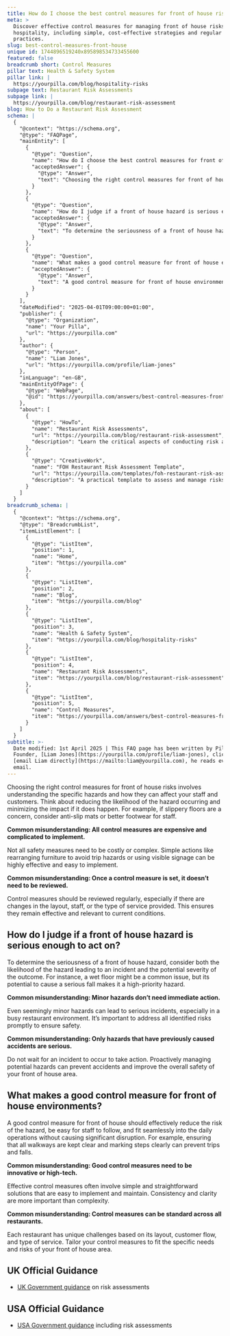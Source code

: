 ```yaml
---
title: How do I choose the best control measures for front of house risks?
meta: >
  Discover effective control measures for managing front of house risks in
  hospitality, including simple, cost-effective strategies and regular review
  practices.
slug: best-control-measures-front-house
unique id: 1744896519240x895898534733455600
featured: false
breadcrumb short: Control Measures
pillar text: Health & Safety System
pillar link: |
  https://yourpilla.com/blog/hospitality-risks
subpage text: Restaurant Risk Assessments
subpage link: |
  https://yourpilla.com/blog/restaurant-risk-assessment
blog: How to Do a Restaurant Risk Assessment
schema: |
  {
    "@context": "https://schema.org",
    "@type": "FAQPage",
    "mainEntity": [
      {
        "@type": "Question",
        "name": "How do I choose the best control measures for front of house risks?",
        "acceptedAnswer": {
          "@type": "Answer",
          "text": "Choosing the right control measures for front of house risks involves understanding the specific hazards and their potential effects on staff and customers. Consider both reducing the likelihood of the hazard occurring and minimizing its impact if it does. Simple and cost-effective measures like using anti-slip mats for slippery floors or visible signage can be highly effective. It's important to regularly review these measures to ensure their continued effectiveness."
        }
      },
      {
        "@type": "Question",
        "name": "How do I judge if a front of house hazard is serious enough to act on?",
        "acceptedAnswer": {
          "@type": "Answer",
          "text": "To determine the seriousness of a front of house hazard, consider both the likelihood of the hazard leading to an incident and the potential severity of the outcome. Address all potential hazards promptly, not merely those that have previously resulted in accidents. This proactive approach ensures the safety of the environment."
        }
      },
      {
        "@type": "Question",
        "name": "What makes a good control measure for front of house environments?",
        "acceptedAnswer": {
          "@type": "Answer",
          "text": "A good control measure for front of house environments effectively minimizes risk, is easy for staff to adhere to, and integrates smoothly into daily operations. Simple and clear measures, such as keeping walkways clear and marking steps, can significantly enhance safety without needing complex or high-tech solutions."
        }
      }
    ],
    "dateModified": "2025-04-01T09:00:00+01:00",
    "publisher": {
      "@type": "Organization",
      "name": "Your Pilla",
      "url": "https://yourpilla.com"
    },
    "author": {
      "@type": "Person",
      "name": "Liam Jones",
      "url": "https://yourpilla.com/profile/liam-jones"
    },
    "inLanguage": "en-GB",
    "mainEntityOfPage": {
      "@type": "WebPage",
      "@id": "https://yourpilla.com/answers/best-control-measures-front-house"
    },
    "about": [
      {
        "@type": "HowTo",
        "name": "Restaurant Risk Assessments",
        "url": "https://yourpilla.com/blog/restaurant-risk-assessment",
        "description": "Learn the critical aspects of conducting risk assessments in restaurant environments, ensuring safety and compliance."
      },
      {
        "@type": "CreativeWork",
        "name": "FOH Restaurant Risk Assessment Template",
        "url": "https://yourpilla.com/templates/foh-restaurant-risk-assessment",
        "description": "A practical template to assess and manage risks in the front-of-house area of a restaurant, editable to suit specific business needs."
      }
    ]
  }
breadcrumb_schema: |
  {
    "@context": "https://schema.org",
    "@type": "BreadcrumbList",
    "itemListElement": [
      {
        "@type": "ListItem",
        "position": 1,
        "name": "Home",
        "item": "https://yourpilla.com"
      },
      {
        "@type": "ListItem",
        "position": 2,
        "name": "Blog",
        "item": "https://yourpilla.com/blog"
      },
      {
        "@type": "ListItem",
        "position": 3,
        "name": "Health & Safety System",
        "item": "https://yourpilla.com/blog/hospitality-risks"
      },
      {
        "@type": "ListItem",
        "position": 4,
        "name": "Restaurant Risk Assessments",
        "item": "https://yourpilla.com/blog/restaurant-risk-assessment"
      },
      {
        "@type": "ListItem",
        "position": 5,
        "name": "Control Measures",
        "item": "https://yourpilla.com/answers/best-control-measures-front-house"
      }
    ]
  }
subtitle: >-
  Date modified: 1st April 2025 | This FAQ page has been written by Pilla
  Founder, [Liam Jones](https://yourpilla.com/profile/liam-jones), click to
  [email Liam directly](https://mailto:liam@yourpilla.com), he reads every
  email.
---
```

Choosing the right control measures for front of house risks involves understanding the specific hazards and how they can affect your staff and customers. Think about reducing the likelihood of the hazard occurring and minimizing the impact if it does happen. For example, if slippery floors are a concern, consider anti-slip mats or better footwear for staff.

**Common misunderstanding: All control measures are expensive and complicated to implement.**

Not all safety measures need to be costly or complex. Simple actions like rearranging furniture to avoid trip hazards or using visible signage can be highly effective and easy to implement.

**Common misunderstanding: Once a control measure is set, it doesn’t need to be reviewed.**

Control measures should be reviewed regularly, especially if there are changes in the layout, staff, or the type of service provided. This ensures they remain effective and relevant to current conditions.

## How do I judge if a front of house hazard is serious enough to act on?

To determine the seriousness of a front of house hazard, consider both the likelihood of the hazard leading to an incident and the potential severity of the outcome. For instance, a wet floor might be a common issue, but its potential to cause a serious fall makes it a high-priority hazard.

**Common misunderstanding: Minor hazards don’t need immediate action.**

Even seemingly minor hazards can lead to serious incidents, especially in a busy restaurant environment. It’s important to address all identified risks promptly to ensure safety.

**Common misunderstanding: Only hazards that have previously caused accidents are serious.**

Do not wait for an incident to occur to take action. Proactively managing potential hazards can prevent accidents and improve the overall safety of your front of house area.

## What makes a good control measure for front of house environments?

A good control measure for front of house should effectively reduce the risk of the hazard, be easy for staff to follow, and fit seamlessly into the daily operations without causing significant disruption. For example, ensuring that all walkways are kept clear and marking steps clearly can prevent trips and falls.

**Common misunderstanding: Good control measures need to be innovative or high-tech.**

Effective control measures often involve simple and straightforward solutions that are easy to implement and maintain. Consistency and clarity are more important than complexity.

**Common misunderstanding: Control measures can be standard across all restaurants.**

Each restaurant has unique challenges based on its layout, customer flow, and type of service. Tailor your control measures to fit the specific needs and risks of your front of house area.

## UK Official Guidance

-   [UK Government guidance](https://www.hse.gov.uk/catering/risk.htm) on risk assessments

## USA Official Guidance

-   [USA Government guidance](https://www.fda.gov/regulatory-information/search-fda-guidance-documents/draft-guidance-industry-hazard-analysis-and-risk-based-preventive-controls-human-food) including risk assessments

